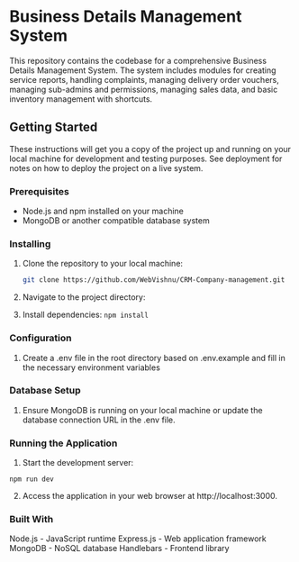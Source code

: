 # Business Details Management System

This repository contains the codebase for a comprehensive Business Details Management System. The system includes modules for creating service reports, handling complaints, managing delivery order vouchers, managing sub-admins and permissions, managing sales data, and basic inventory management with shortcuts.

## Getting Started

These instructions will get you a copy of the project up and running on your local machine for development and testing purposes. See deployment for notes on how to deploy the project on a live system.

### Prerequisites

- Node.js and npm installed on your machine
- MongoDB or another compatible database system

### Installing

1. Clone the repository to your local machine:

   ```bash
   git clone https://github.com/WebVishnu/CRM-Company-management.git
   ```
2. Navigate to the project directory:
3. Install dependencies:
   ```npm install```

### Configuration

1. Create a .env file in the root directory based on .env.example and fill in the necessary environment variables

### Database Setup
1. Ensure MongoDB is running on your local machine or update the database connection URL in the .env file.

### Running the Application
1. Start the development server:
```
npm run dev
```
2. Access the application in your web browser at http://localhost:3000.

### Built With
Node.js - JavaScript runtime
Express.js - Web application framework
MongoDB - NoSQL database
Handlebars - Frontend library
